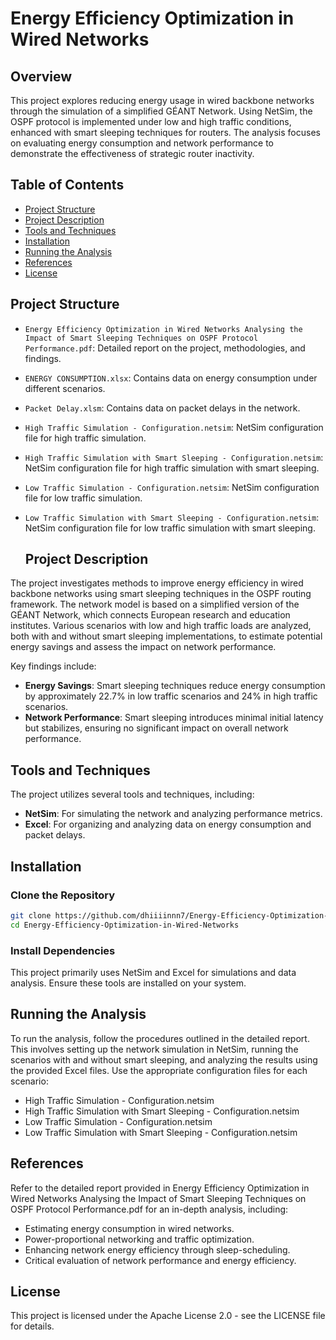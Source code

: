 # Energy Efficiency Optimization in Wired Networks

## Overview

This project explores reducing energy usage in wired backbone networks through the simulation of a simplified GÉANT Network. Using NetSim, the OSPF protocol is implemented under low and high traffic conditions, enhanced with smart sleeping techniques for routers. The analysis focuses on evaluating energy consumption and network performance to demonstrate the effectiveness of strategic router inactivity.

## Table of Contents

- [Project Structure](#project-structure)
- [Project Description](#project-description)
- [Tools and Techniques](#tools-and-techniques)
- [Installation](#installation)
- [Running the Analysis](#running-the-analysis)
- [References](#references)
- [License](#license)

## Project Structure

- `Energy Efficiency Optimization in Wired Networks Analysing the Impact of Smart Sleeping Techniques on OSPF Protocol Performance.pdf`: Detailed report on the project, methodologies, and findings.
- `ENERGY CONSUMPTION.xlsx`: Contains data on energy consumption under different scenarios.
- `Packet Delay.xlsm`: Contains data on packet delays in the network.
- `High Traffic Simulation - Configuration.netsim`: NetSim configuration file for high traffic simulation.
- `High Traffic Simulation with Smart Sleeping - Configuration.netsim`: NetSim configuration file for high traffic simulation with smart sleeping.
- `Low Traffic Simulation - Configuration.netsim`: NetSim configuration file for low traffic simulation.
- `Low Traffic Simulation with Smart Sleeping - Configuration.netsim`: NetSim configuration file for low traffic simulation with smart sleeping.

  ## Project Description

The project investigates methods to improve energy efficiency in wired backbone networks using smart sleeping techniques in the OSPF routing framework. The network model is based on a simplified version of the GÉANT Network, which connects European research and education institutes. Various scenarios with low and high traffic loads are analyzed, both with and without smart sleeping implementations, to estimate potential energy savings and assess the impact on network performance.

Key findings include:
- **Energy Savings**: Smart sleeping techniques reduce energy consumption by approximately 22.7% in low traffic scenarios and 24% in high traffic scenarios.
- **Network Performance**: Smart sleeping introduces minimal initial latency but stabilizes, ensuring no significant impact on overall network performance.

## Tools and Techniques

The project utilizes several tools and techniques, including:
- **NetSim**: For simulating the network and analyzing performance metrics.
- **Excel**: For organizing and analyzing data on energy consumption and packet delays.

## Installation

### Clone the Repository

   ```bash
   git clone https://github.com/dhiiiinnn7/Energy-Efficiency-Optimization-in-Wired-Networks.git
   cd Energy-Efficiency-Optimization-in-Wired-Networks
  ```
### Install Dependencies

This project primarily uses NetSim and Excel for simulations and data analysis. Ensure these tools are installed on your system.

## Running the Analysis

To run the analysis, follow the procedures outlined in the detailed report. This involves setting up the network simulation in NetSim, running the scenarios with and without smart sleeping, and analyzing the results using the provided Excel files. Use the appropriate configuration files for each scenario:

- High Traffic Simulation - Configuration.netsim
- High Traffic Simulation with Smart Sleeping - Configuration.netsim
- Low Traffic Simulation - Configuration.netsim
- Low Traffic Simulation with Smart Sleeping - Configuration.netsim

## References
Refer to the detailed report provided in Energy Efficiency Optimization in Wired Networks Analysing the Impact of Smart Sleeping Techniques on OSPF Protocol Performance.pdf for an in-depth analysis, including:

- Estimating energy consumption in wired networks.
- Power-proportional networking and traffic optimization.
- Enhancing network energy efficiency through sleep-scheduling.
- Critical evaluation of network performance and energy efficiency.

## License
This project is licensed under the Apache License 2.0 - see the LICENSE file for details.
